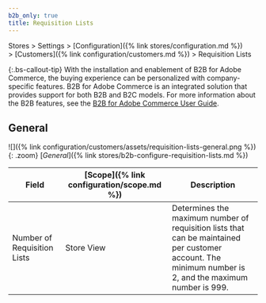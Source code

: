 ```yaml
---
b2b_only: true
title: Requisition Lists
---
```


Stores > Settings > [Configuration]({% link stores/configuration.md %}) > [Customers]({% link configuration/customers.md %}) > Requisition Lists

{:.bs-callout-tip}
With the installation and enablement of B2B for Adobe Commerce, the buying experience can be personalized with company-specific features. B2B for Adobe Commerce is an integrated solution that provides support for both B2B and B2C models. For more information about the B2B features, see the [B2B for Adobe Commerce User Guide](https://experienceleague.adobe.com/docs/commerce-admin/b2b/introduction.html).

## General

![]({% link configuration/customers/assets/requisition-lists-general.png %}){: .zoom}
[_General_]({% link stores/b2b-configure-requisition-lists.md %})

|Field|[Scope]({% link configuration/scope.md %})|Description|
|--- |--- |--- |
|Number of Requisition Lists|Store View|Determines the maximum number of requisition lists that can be maintained per customer account. The minimum number is 2, and the maximum number is 999.|
